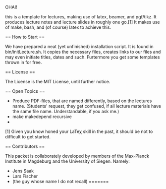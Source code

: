 OHAI!

this is a template for lectures, making use of latex, beamer, and
pgf/tikz. It produces lecture notes and lecture slides in roughly one
go.[1] It makes use of make, bash, and (of course) latex to achieve
this.

== How to Start ==

We have prepared a neat (yet unfinished) installation script. It is
found in bin/initLecture.sh. It copies the necessary files, creates
links to our files and may even initiate titles, dates and such.
Furtermore you get some templates thrown in for free.


== License == 

The License is the MIT License, until further notice.

== Open Topics ==

* Produce PDF-files, that are named differently, based on the lectures
  name. (Students' request, they get confused, if all lecture materials
  have the same file name. Understandable, if you ask me.)
* make makedepend recursive
* 

[1] Given you know honed your LaTeχ skill in the past, it should be not
to difficult to get started.


== Contributors ==

This packet is collaborately developed by members of the Max-Planck
Institute in Magdeburg and the University of Siegen. Namely:

* Jens Saak
* Lars Fischer
* (the guy whose name I do not recall)
=======
